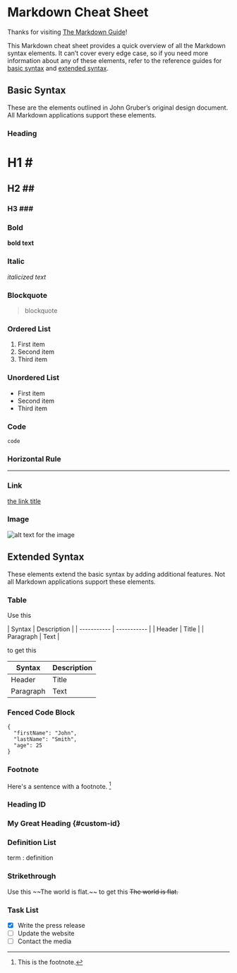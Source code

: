 # Markdown Cheat Sheet

Thanks for visiting [The Markdown Guide](https://www.markdownguide.org)!

This Markdown cheat sheet provides a quick overview of all the Markdown syntax elements. It can’t cover every edge case, so if you need more information about any of these elements, refer to the reference guides for [basic syntax](https://www.markdownguide.org/basic-syntax) and [extended syntax](https://www.markdownguide.org/extended-syntax).

## Basic Syntax

These are the elements outlined in John Gruber’s original design document. All Markdown applications support these elements.

### Heading

# H1	\#
## H2	\##
### H3	\###

### Bold

**bold text**

### Italic

*italicized text*

### Blockquote

> blockquote

### Ordered List

1. First item
2. Second item
3. Third item

### Unordered List

- First item
- Second item
- Third item

### Code

`code`

### Horizontal Rule

---

### Link

[the link title](https://www.example.com)

### Image

![alt text for the image](image.jpg)

## Extended Syntax

These elements extend the basic syntax by adding additional features. Not all Markdown applications support these elements.

### Table
Use this

 \| Syntax | Description |
 \| ----------- | ----------- |
 \| Header | Title |
 \| Paragraph | Text |

to get this

| Syntax | Description |
| ----------- | ----------- |
| Header | Title |
| Paragraph | Text |


### Fenced Code Block

```
{
  "firstName": "John",
  "lastName": "Smith",
  "age": 25
}
```

### Footnote

Here's a sentence with a footnote. [^1]

[^1]: This is the footnote.

### Heading ID

### My Great Heading {#custom-id}

### Definition List

term
: definition

### Strikethrough
Use this
\~~The world is flat.~~
to get this
~~The world is flat.~~

### Task List

- [x] Write the press release
- [ ] Update the website
- [ ] Contact the media

